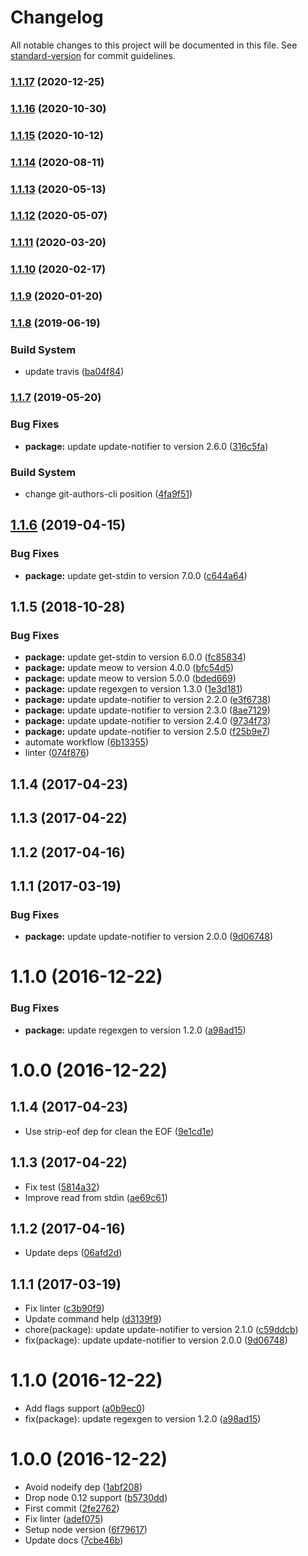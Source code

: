 # Changelog

All notable changes to this project will be documented in this file. See [standard-version](https://github.com/conventional-changelog/standard-version) for commit guidelines.

### [1.1.17](https://github.com/kikobeats/regexgen-cli/compare/v1.1.16...v1.1.17) (2020-12-25)

### [1.1.16](https://github.com/kikobeats/regexgen-cli/compare/v1.1.15...v1.1.16) (2020-10-30)

### [1.1.15](https://github.com/kikobeats/regexgen-cli/compare/v1.1.14...v1.1.15) (2020-10-12)

### [1.1.14](https://github.com/kikobeats/regexgen-cli/compare/v1.1.13...v1.1.14) (2020-08-11)

### [1.1.13](https://github.com/kikobeats/regexgen-cli/compare/v1.1.12...v1.1.13) (2020-05-13)

### [1.1.12](https://github.com/kikobeats/regexgen-cli/compare/v1.1.11...v1.1.12) (2020-05-07)

### [1.1.11](https://github.com/kikobeats/regexgen-cli/compare/v1.1.10...v1.1.11) (2020-03-20)

### [1.1.10](https://github.com/kikobeats/regexgen-cli/compare/v1.1.8...v1.1.10) (2020-02-17)

### [1.1.9](https://github.com/kikobeats/regexgen-cli/compare/v1.1.8...v1.1.9) (2020-01-20)

### [1.1.8](https://github.com/kikobeats/regexgen-cli/compare/v1.1.7...v1.1.8) (2019-06-19)


### Build System

* update travis ([ba04f84](https://github.com/kikobeats/regexgen-cli/commit/ba04f84))



### [1.1.7](https://github.com/kikobeats/regexgen-cli/compare/v1.1.6...v1.1.7) (2019-05-20)


### Bug Fixes

* **package:** update update-notifier to version 2.6.0 ([316c5fa](https://github.com/kikobeats/regexgen-cli/commit/316c5fa))


### Build System

* change git-authors-cli position ([4fa9f51](https://github.com/kikobeats/regexgen-cli/commit/4fa9f51))



## [1.1.6](https://github.com/kikobeats/regexgen-cli/compare/v1.1.5...v1.1.6) (2019-04-15)


### Bug Fixes

* **package:** update get-stdin to version 7.0.0 ([c644a64](https://github.com/kikobeats/regexgen-cli/commit/c644a64))



<a name="1.1.5"></a>
## 1.1.5 (2018-10-28)


### Bug Fixes

* **package:** update get-stdin to version 6.0.0 ([fc85834](https://github.com/kikobeats/regexgen-cli/commit/fc85834))
* **package:** update meow to version 4.0.0 ([bfc54d5](https://github.com/kikobeats/regexgen-cli/commit/bfc54d5))
* **package:** update meow to version 5.0.0 ([bded669](https://github.com/kikobeats/regexgen-cli/commit/bded669))
* **package:** update regexgen to version 1.3.0 ([1e3d181](https://github.com/kikobeats/regexgen-cli/commit/1e3d181))
* **package:** update update-notifier to version 2.2.0 ([e3f6738](https://github.com/kikobeats/regexgen-cli/commit/e3f6738))
* **package:** update update-notifier to version 2.3.0 ([8ae7129](https://github.com/kikobeats/regexgen-cli/commit/8ae7129))
* **package:** update update-notifier to version 2.4.0 ([9734f73](https://github.com/kikobeats/regexgen-cli/commit/9734f73))
* **package:** update update-notifier to version 2.5.0 ([f25b9e7](https://github.com/kikobeats/regexgen-cli/commit/f25b9e7))
* automate workflow ([6b13355](https://github.com/kikobeats/regexgen-cli/commit/6b13355))
* linter ([074f876](https://github.com/kikobeats/regexgen-cli/commit/074f876))



<a name="1.1.4"></a>
## 1.1.4 (2017-04-23)



<a name="1.1.3"></a>
## 1.1.3 (2017-04-22)



<a name="1.1.2"></a>
## 1.1.2 (2017-04-16)



<a name="1.1.1"></a>
## 1.1.1 (2017-03-19)


### Bug Fixes

* **package:** update update-notifier to version 2.0.0 ([9d06748](https://github.com/kikobeats/regexgen-cli/commit/9d06748))



<a name="1.1.0"></a>
# 1.1.0 (2016-12-22)


### Bug Fixes

* **package:** update regexgen to version 1.2.0 ([a98ad15](https://github.com/kikobeats/regexgen-cli/commit/a98ad15))



<a name="1.0.0"></a>
# 1.0.0 (2016-12-22)



<a name="1.1.4"></a>
## 1.1.4 (2017-04-23)

* Use strip-eof dep for clean the EOF ([9e1cd1e](https://github.com/kikobeats/regexgen-cli/commit/9e1cd1e))



<a name="1.1.3"></a>
## 1.1.3 (2017-04-22)

* Fix test ([5814a32](https://github.com/kikobeats/regexgen-cli/commit/5814a32))
* Improve read from stdin ([ae69c61](https://github.com/kikobeats/regexgen-cli/commit/ae69c61))



<a name="1.1.2"></a>
## 1.1.2 (2017-04-16)

* Update deps ([06afd2d](https://github.com/kikobeats/regexgen-cli/commit/06afd2d))



<a name="1.1.1"></a>
## 1.1.1 (2017-03-19)

* Fix linter ([c3b90f9](https://github.com/kikobeats/regexgen-cli/commit/c3b90f9))
* Update command help ([d3139f9](https://github.com/kikobeats/regexgen-cli/commit/d3139f9))
* chore(package): update update-notifier to version 2.1.0 ([c59ddcb](https://github.com/kikobeats/regexgen-cli/commit/c59ddcb))
* fix(package): update update-notifier to version 2.0.0 ([9d06748](https://github.com/kikobeats/regexgen-cli/commit/9d06748))



<a name="1.1.0"></a>
# 1.1.0 (2016-12-22)

* Add flags support ([a0b9ec0](https://github.com/kikobeats/regexgen-cli/commit/a0b9ec0))
* fix(package): update regexgen to version 1.2.0 ([a98ad15](https://github.com/kikobeats/regexgen-cli/commit/a98ad15))



<a name="1.0.0"></a>
# 1.0.0 (2016-12-22)

* Avoid nodeify dep ([1abf208](https://github.com/kikobeats/regexgen-cli/commit/1abf208))
* Drop node 0.12 support ([b5730dd](https://github.com/kikobeats/regexgen-cli/commit/b5730dd))
* First commit ([2fe2762](https://github.com/kikobeats/regexgen-cli/commit/2fe2762))
* Fix linter ([adef075](https://github.com/kikobeats/regexgen-cli/commit/adef075))
* Setup node version ([6f79617](https://github.com/kikobeats/regexgen-cli/commit/6f79617))
* Update docs ([7cbe46b](https://github.com/kikobeats/regexgen-cli/commit/7cbe46b))
